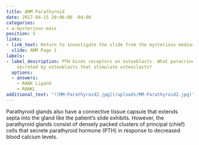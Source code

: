 ```yaml
---
title: AMM Parathyroid
date: 2017-04-15 20:06:00 -04:00
categories:
- a-mysterious-mass
position: 5
links:
- link_text: Return to investigate the slide from the mysterious mediastinal mass
  slide: AMM Page 1
labels:
- label_description: PTH binds receptors on osteoblasts. What paracrine factor is
    secreted by osteoblasts that stimulate osteoclasts?
  options:
  - answers:
    - RANK Ligand
    - RANKL
additional_text: "![MM-Parathyroid2.jpg](/uploads/MM-Parathyroid2.jpg)"
---
```


Parathyroid glands also have a connective tissue capsule that extends septa into the gland like the patient’s slide exhibits. However, the parathyroid glands consist of densely packed clusters of principal (chief) cells that secrete parathyroid hormone (PTH) in response to decreased blood calcium levels.
